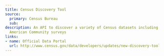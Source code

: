 ```yaml
---
title: Census Discovery Tool
source:
  primary: Census Bureau
  sub: 
description: An API to discover a variety of Census datasets including past and present
  American Community surveys
links:
- name: Official Data Portal
  url: http://www.census.gov/data/developers/updates/new-discovery-tool.html
---
```

